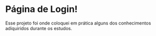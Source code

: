 # Página de Login!

Esse projeto foi onde coloquei em prática alguns dos conhecimentos adiquiridos durante os estudos.
